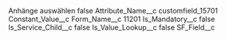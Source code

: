 <?xml version="1.0" encoding="UTF-8"?>
<CustomMetadata xmlns="http://soap.sforce.com/2006/04/metadata" xmlns:xsi="http://www.w3.org/2001/XMLSchema-instance" xmlns:xsd="http://www.w3.org/2001/XMLSchema">
    <label>Anhänge auswählen</label>
    <protected>false</protected>
    <values>
        <field>Attribute_Name__c</field>
        <value xsi:type="xsd:string">customfield_15701</value>
    </values>
    <values>
        <field>Constant_Value__c</field>
        <value xsi:nil="true"/>
    </values>
    <values>
        <field>Form_Name__c</field>
        <value xsi:type="xsd:string">11201</value>
    </values>
    <values>
        <field>Is_Mandatory__c</field>
        <value xsi:type="xsd:boolean">false</value>
    </values>
    <values>
        <field>Is_Service_Child__c</field>
        <value xsi:type="xsd:boolean">false</value>
    </values>
    <values>
        <field>Is_Value_Lookup__c</field>
        <value xsi:type="xsd:boolean">false</value>
    </values>
    <values>
        <field>SF_Field__c</field>
        <value xsi:nil="true"/>
    </values>
</CustomMetadata>
